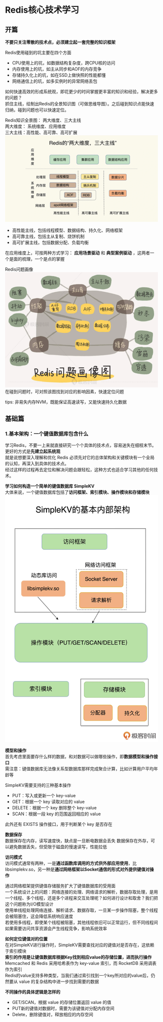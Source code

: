 # Redis核心技术学习

## 开篇

**不要只关注零散的技术点，必须建立起一套完整的知识框架**

Redis使用碰到的坑主要在四个方面
* CPU使用上的坑，如数据结构复杂度，跨CPU核的访问
* 内存使用上的坑，如主从同步和AOF的内存竞争
* 存储持久化上的坑，如在SSD上做快照的性能都懂
* 网络通信上的坑，如多实例时的异常网络丢包

如何快速高效的形成系统观，即花更少的时间掌握更丰富的知识和经验，解决更多的问题？  
抓住主线，绘制出Redis的全景知识图（可做思维导图）。之后碰到知识点能快速归纳，碰到问题也可以快速定位。  

Redis知识全景图： 两大维度、三大主线  
两大维度： 系统维度、应用维度  
三大主线：高性能、高可靠、高可扩展  
![Redis知识全景图](./imgs/knowledge.webp)

* 高性能主线，包括线程模型、数据结构、持久化、网络框架
* 高可靠主线，包括主从复制、烧饼机制
* 高可扩展主线，包括数据分配、负载均衡

在应用维度上，可按两种方式学习： **应用场景驱动** 和 **典型案例驱动** ，这两者一个是面的梳理，一个是点的掌握

Redis问题画像
![redis-snapshot](./imgs/snapshot.webp)
在碰到问题时，可对照该图找到对应的影响因素，快速定位问题



tips: 非易失内存NVM，既能保证高速读写，又能快速持久化数据  

## 基础篇

### 1.基本架构：一个键值数据库包含什么
学习Redis，不要一上来就直接研究一个个具体的技术点，容易迷失在细枝末节。更好的方式是**先建立起系统观**  
就是说想要深入理解和优化 Redis 必须先对它的总体架构和关键模块有一个全局的认知，再深入到具体的技术点。  
经过这样的过程再去定位和解决问题会跟轻松，这种方式也适合学习其他的任何技术。

**学习如何构造一个简单的键值数据库 SimpleKV**  
大体来说，一个键值数据库包括了**访问框架、索引模块、操作模块和存储模块**  
![SimpleKV](./imgs/simplekv.webp)

**模型和操作**  
首先考虑里面要存什么样的数据，和对数据可以做哪些操作，即**数据模型和操作接口**  
需注意：键值数据库无法像关系型数据库那样完成聚合计算，比如计算用户平均年龄等

SimpleKV需要支持的三种基本操作 
* PUT：写入或更新一个 key-value
* GET：根据一个 key 读取对应的 value
* DELETE：根据一个 key 删除整个 key-value
* SCAN：根据一段 key 的范围返回相应的 value
  
此外还有 EXISTS 操作接口，用于判断某个 key 是否存在

**数据保存**  
数据保存在内存，读写速度快，缺点是一旦断电数据会丢失
数据保存在外存，可以避免数据丢失，但受限于磁盘的慢速读写，性能拉低

**访问模式**  
访问模式通常有两种，一是**通过函数库调用的方式供外部应用使用**，比 libsimplekv.so，另一种是**通过网络框架以Socket通信的形式对外提供键值对操作**

通过网络框架提供键值存储服务扩大了键值数据库的受用面  
一个系统设计上的问题：网络连接的处理、网络请求的解析，数据存取处理，是用一个线程、多个线程，还是多个进程来交互处理呢？如何进行设计和取舍？我们把这个问题称为I/O模型设计  
使用单线程处理网络连接、解析请求、数据存取，一旦某一步操作阻塞，整个线程会被阻塞住，这会降低系统响应速度  
若使用多线程，即使某个线程被阻塞，其他线程依旧可以正常运行，但不同线程间如果需要访问共享资源会产生线程竞争，影响系统效率

**如何定位键值对的位置**  
在对SimpleKV进行操作时，SimpleKV需要查找对应的键值对是否存在，这依赖于索引模块  
**索引的作用是让键值数据库根据Key找到相应value的存储位置，进而执行操作**  
Memcached 和 Redis 采用哈希表作为 key-value 索引，而 RocketDB 采用调表作为索引  
Redis的value支持多种类型，当我们通过索引找到一个key所对应的value后，仍然要从 value 的复杂结构中进一步找到需要的数据  

**不同操作的具体逻辑是怎样的**  
* GET/SCAN，根据 value 的存储位置返回 value 的值
* PUT新的键值对数据时，需要为该键值对分配内存空间  
* Delete，删除键值对，释放相应的内存空间  



